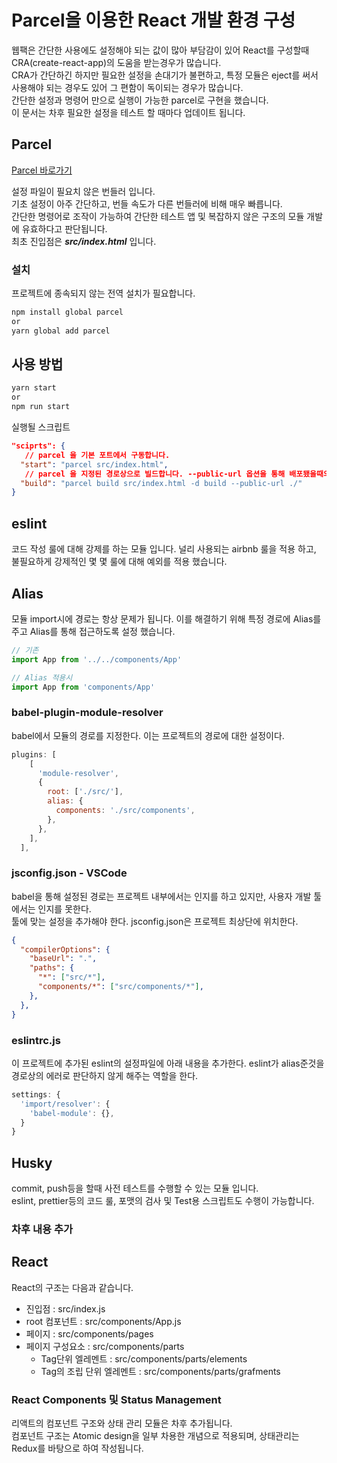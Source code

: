 # Parcel을 이용한 React 개발 환경 구성

웹팩은 간단한 사용에도 설정해야 되는 값이 많아 부담감이 있어 React를 구성할때 CRA(create-react-app)의 도움을 받는경우가 많습니다.  
CRA가 간단하긴 하지만 필요한 설정을 손대기가 불편하고, 특정 모듈은 eject를 써서 사용해야 되는 경우도 있어 그 편함이 독이되는 경우가 많습니다.  
간단한 설정과 명령어 만으로 실행이 가능한 parcel로 구현을 했습니다.  
이 문서는 차후 필요한 설정을 테스트 할 때마다 업데이트 됩니다.

## Parcel

[Parcel 바로가기](https://ko.parceljs.org/)

설정 파일이 필요치 않은 번들러 입니다.  
기초 설정이 아주 간단하고, 번들 속도가 다른 번들러에 비해 매우 빠릅니다.  
간단한 명령어로 조작이 가능하여 간단한 테스트 앱 및 복잡하지 않은 구조의 모듈 개발에 유효하다고 판단됩니다.  
최초 진입점은 ***src/index.html*** 입니다.  

### 설치

프로젝트에 종속되지 않는 전역 설치가 필요합니다.

```bash
npm install global parcel
or
yarn global add parcel
```

## 사용 방법

```bash
yarn start  
or
npm run start
```

실행될 스크립트

```json
"sciprts": {
   // parcel 을 기본 포트에서 구동합니다.
  "start": "parcel src/index.html",
   // parcel 을 지정된 경로상으로 빌드합니다. --public-url 옵션을 통해 배포됐을때의 참조경로를 입력해줄 수 있습니다.
  "build": "parcel build src/index.html -d build --public-url ./"
}
```

## eslint

코드 작성 룰에 대해 강제를 하는 모듈 입니다. 널리 사용되는 airbnb 룰을 적용 하고, 불필요하게 강제적인 몇 몇 룰에 대해 예외를 적용 했습니다.

## Alias

모듈 import시에 경로는 항상 문제가 됩니다. 이를 해결하기 위해 특정 경로에 Alias를 주고 Alias를 통해 접근하도록 설정 했습니다.  

```javascript
// 기존
import App from '../../components/App'

// Alias 적용시
import App from 'components/App'
```

### babel-plugin-module-resolver

babel에서 모듈의 경로를 지정한다. 이는 프로젝트의 경로에 대한 설정이다.

```javascript
plugins: [
    [
      'module-resolver',
      {
        root: ['./src/'],
        alias: {
          components: './src/components',
        },
      },
    ],
  ],
```

### jsconfig.json - VSCode

babel을 통해 설정된 경로는 프로젝트 내부에서는 인지를 하고 있지만, 사용자 개발 툴에서는 인지를 못한다.  
툴에 맞는 설정을 추가해야 한다. jsconfig.json은 프로젝트 최상단에 위치한다.

```json
{  
  "compilerOptions": {
    "baseUrl": ".",
    "paths": {
      "*": ["src/*"],
      "components/*": ["src/components/*"],
    },
  },
}
```

### eslintrc.js

이 프로젝트에 추가된 eslint의 설정파일에 아래 내용을 추가한다. eslint가 alias준것을 경로상의 에러로 판단하지 않게 해주는 역할을 한다.

```javascript
settings: {
  'import/resolver': {
    'babel-module': {},
  }
}
```

## Husky

commit, push등을 할때 사전 테스트를 수행할 수 있는 모듈 입니다.  
eslint, prettier등의 코드 룰, 포맷의 검사 및 Test용 스크립트도 수행이 가능합니다.

### 차후 내용 추가

## React

React의 구조는 다음과 같습니다.  

- 진입점 : src/index.js  
- root 컴포넌트 : src/components/App.js  
- 페이지 : src/components/pages
- 페이지 구성요소 : src/components/parts
  - Tag단위 엘레멘트 : src/components/parts/elements
  - Tag의 조립 단위 엘레멘트 : src/components/parts/grafments
  
### React Components 및 Status Management

리액트의 컴포넌트 구조와 상태 관리 모듈은 차후 추가됩니다.  
컴포넌트 구조는 Atomic design을 일부 차용한 개념으로 적용되며, 상태관리는 Redux를 바탕으로 하여 작성됩니다.
